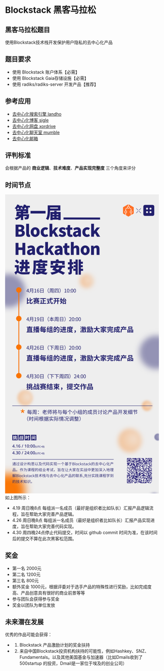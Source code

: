 # Blockstack 黑客马拉松

## 黑客马拉松题目

使用Blockstack技术栈开发保护用户隐私的去中心化产品

## 题目要求

- 使用 Blockstack 账户体系【必需】
- 使用 Blockstack Gaia存储设施【必需】
- 使用 radiks/radiks-server 开发产品【推荐】

## 参考应用
- [去中心化搜索引擎 landho](https://landho.app/)
- [去中心化博客 sigle](https://app.sigle.io/)
- [去中心化网盘 xordrive](https://xordrive.io/)
- [去中心化聊天室 mumble](https://app.trymumble.com/)
- [去中心化邮箱](https://app.dmail.online/inbox)

## 评判标准
会根据产品的 **商业逻辑**、**技术难度**、**产品实现完整度** 三个角度来评分

## 时间节点
![](./resource/1.png)
如上图所示：
- 4.19 周日晚8点 每组派一名成员（最好是组织者比如队长）汇报产品逻辑流程，旨在帮助大家完善产品逻辑。
- 4.26 周日晚8点 每组派一名成员（最好是组织者比如队长）汇报产品实现进度，旨在帮助大家完善代码实现。
- 4.30 周四晚24点停止代码提交，时间以 github commit 时间为准，在该时间后的提交不算在此次黑客松范围。

## 奖金

- 第一名 2000元
- 第二名 1200元
- 第三名 800元
- 额外奖金 1000元，根据评委对于选手产品的特殊性进行奖励，比如完成度高、产品创意具有很好的商业前景等等
- 参与团队会获得参与奖金
- 奖金以团队为单位发放

## 未来潜在发展
优秀的作品可能会获得：
- 1) Blockstack 产品激励计划的奖金扶持
- 2) 来自中国Blockstack投资机构扶持的可能性，例如Hashkey、SNZ、Fundamentals。以及其他美国基金与加速器（比如Dmails收到了500startup 的投资，Dmail是一家位于埃及的创业公司）
